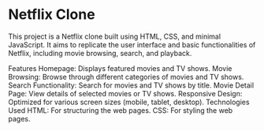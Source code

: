 # Netflix Clone
This project is a Netflix clone built using HTML, CSS, and minimal JavaScript. It aims to replicate the user interface and basic functionalities of Netflix, including movie browsing, search, and playback.

Features
Homepage: Displays featured movies and TV shows.
Movie Browsing: Browse through different categories of movies and TV shows.
Search Functionality: Search for movies and TV shows by title.
Movie Detail Page: View details of selected movies or TV shows.
Responsive Design: Optimized for various screen sizes (mobile, tablet, desktop).
Technologies Used
HTML: For structuring the web pages.
CSS: For styling the web pages.
